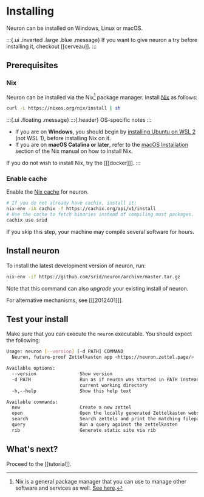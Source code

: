 # Installing

Neuron can be installed on Windows, Linux or macOS.

:::{.ui .inverted .large .blue .message}
If you want to give neuron a try before installing it, checkout [[cerveau]].
:::

## Prerequisites

### Nix

Neuron can be installed via the Nix[^nix] package manager. Install [Nix](https://nixos.org/) as follows:

``` bash
curl -L https://nixos.org/nix/install | sh
```

:::{.ui .floating .message}
:::{.header}
OS-specific notes
:::

* If you are on **Windows**, you should begin by [installing Ubuntu on WSL 2](https://docs.microsoft.com/en-us/windows/wsl/install-win10) (not WSL 1), before installing Nix on it.
* If you are on **macOS Catalina or later**, refer to the [macOS Installation](https://nixos.org/manual/nix/stable/#sect-macos-installation) section of the Nix manual on how to install Nix.

If you do not wish to install Nix, try the [[[docker]]].
:::

[staticbin]: https://github.com/srid/neuron/releases/download/1.0.1.0/neuron-1.0.1.0-linux.tar.gz
 
### Enable cache

Enable the [Nix cache](https://srid.cachix.org/) for neuron.

``` bash
# If you do not already have cachix, install it:
nix-env -iA cachix -f https://cachix.org/api/v1/install
# Use the cache to fetch binaries instead of compiling most packages.
cachix use srid
```

If you skip this step, your machine may compile several software for hours.

## Install neuron

To install the latest development version of neuron, run:

```bash
nix-env -if https://github.com/srid/neuron/archive/master.tar.gz
```

Note that this command can also *upgrade* your existing install of neuron.

For alternative mechanisms, see [[[2012401]]].

## Test your install

Make sure that you can execute the `neuron` executable. You should expect the following:

```bash
Usage: neuron [--version] [-d PATH] COMMAND
  Neuron, future-proof Zettelkasten app <https://neuron.zettel.page/>

Available options:
  --version                Show version
  -d PATH                  Run as if neuron was started in PATH instead of the
                           current working directory
  -h,--help                Show this help text

Available commands:
  new                      Create a new zettel
  open                     Open the locally generated Zettelkasten website
  search                   Search zettels and print the matching filepath
  query                    Run a query against the zettelkasten
  rib                      Generate static site via rib
```

## What's next?

Proceed to the [[tutorial]].

[^nix]: Nix is a general package manager that you can use to manage other software and services as well. [See here](https://github.com/srid/neuron/issues/193#issuecomment-629557917).
